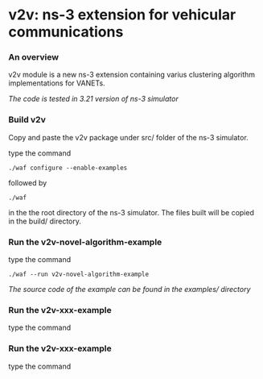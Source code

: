 v2v: ns-3 extension for vehicular communications
========================================================


### An overview
v2v module is a new ns-3 extension containing varius clustering algorithm implementations for VANETs.

*The code is tested in 3.21 version of ns-3 simulator*


### Build v2v
Copy and paste the v2v package under src/ folder of the ns-3 simulator.

type the command 

`./waf configure --enable-examples` 

followed by 

`./waf`

in the the root directory of the ns-3 simulator. The files built will be copied in the build/ directory.


### Run the v2v-novel-algorithm-example
type the command 

`./waf --run v2v-novel-algorithm-example`

*The source code of the example can be found in the examples/ directory*


### Run the v2v-xxx-example
type the command 


### Run the v2v-xxx-example
type the command 
